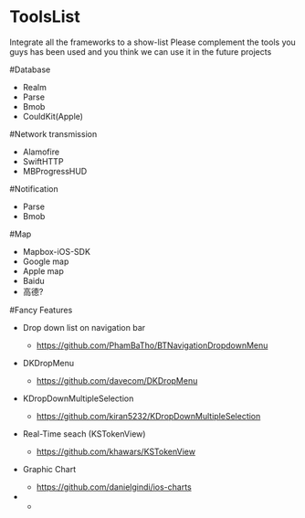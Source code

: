 # ToolsList
Integrate all the frameworks to a show-list
Please complement the tools you guys has been used and you think we can use it in the future projects

#Database
- Realm
- Parse
- Bmob
- CouldKit(Apple)


#Network transmission 
- Alamofire
- SwiftHTTP
- MBProgressHUD

#Notification
- Parse
- Bmob


#Map
- Mapbox-iOS-SDK
- Google map
- Apple map
- Baidu
- 高德?

#Fancy Features
- Drop down list on navigation bar
  - https://github.com/PhamBaTho/BTNavigationDropdownMenu 
- DKDropMenu
  - https://github.com/davecom/DKDropMenu
- KDropDownMultipleSelection
  - https://github.com/kiran5232/KDropDownMultipleSelection
- Real-Time seach (KSTokenView)
  - https://github.com/khawars/KSTokenView
- Graphic Chart
  - https://github.com/danielgindi/ios-charts

-
  -
